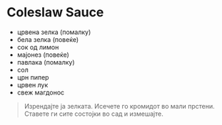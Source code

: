 # Coleslaw Sauce

- црвена зелка (помалку)
- бела зелка (повеќе)
- сок од лимон
- мајонез (повеќе)
- павлака (помалку)
- сол
- црн пипер
- црвен лук
- свеж магдонос

>Изрендајте ја зелката. Исечете го кромидот во мали прстени. Ставете ги сите состојки во сад и измешајте.
